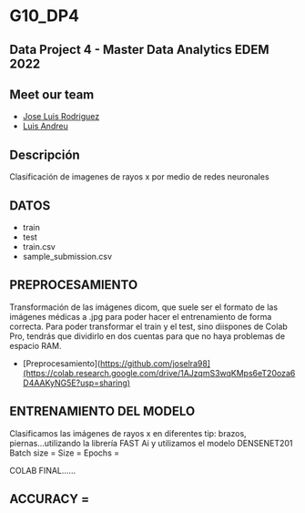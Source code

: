# G10_DP4
## Data Project 4 - Master Data Analytics EDEM 2022

## Meet our team

- [Jose Luis Rodriguez](https://github.com/joselra98)
- [Luis Andreu](https://github.com/Luisand8)

## Descripción

Clasificación de imagenes de rayos x por medio de redes neuronales 

 
## DATOS

- train
- test
- train.csv
- sample_submission.csv


## PREPROCESAMIENTO

Transformación de las imágenes dicom, que suele ser el formato de las imágenes médicas a .jpg para poder hacer el entrenamiento de forma correcta.
Para poder transformar el train y el test, sino diispones de Colab Pro, tendrás que dividirlo en dos cuentas para que no haya problemas de espacio RAM.

- [Preprocesamiento](https://github.com/joselra98](https://colab.research.google.com/drive/1AJzqmS3wqKMps6eT20oza6D4AAKyNG5E?usp=sharing)


## ENTRENAMIENTO DEL MODELO
Clasificamos las imágenes de rayos x en diferentes tip: brazos, piernas...utilizando la librería FAST Ai y utilizamos el modelo DENSENET201
Batch size =
Size =
Epochs =

COLAB FINAL......


## ACCURACY =

